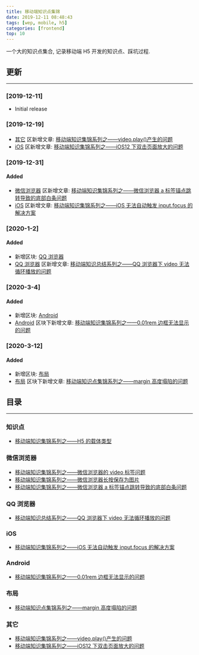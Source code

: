 ```yaml
---
title: 移动端知识点集锦
date: 2019-12-11 08:48:43
tags: [wep, mobile, h5]
categories: [frontend]
top: 10
---
```


一个大的知识点集合, 记录移动端 H5 开发的知识点、踩坑过程.

<!-- more -->

## 更新

---

### [2019-12-11]

- Initial release

### [2019-12-19]

####

- [其它](#其它) 区新增文章: [移动端知识集锦系列之——video.play()产生的问题](https://blog.yyge.top/blog/2019/12/19/%E7%A7%BB%E5%8A%A8%E7%AB%AF%E7%9F%A5%E8%AF%86%E9%9B%86%E9%94%A6%E7%B3%BB%E5%88%97%E4%B9%8B%E2%80%94%E2%80%94video-play-%E4%BA%A7%E7%94%9F%E7%9A%84%E9%97%AE%E9%A2%98/)
- [iOS](#ios) 区新增文章: [移动端知识集锦系列之——iOS12 下双击页面放大的问题](https://blog.yyge.top/blog/2019/12/19/%E7%A7%BB%E5%8A%A8%E7%AB%AF%E7%9F%A5%E8%AF%86%E7%82%B9%E9%9B%86%E9%94%A6%E7%B3%BB%E5%88%97%E4%B9%8B%E2%80%94%E2%80%94iOS12%E4%B8%8B%E5%8F%8C%E5%87%BB%E9%A1%B5%E9%9D%A2%E6%94%BE%E5%A4%A7%E7%9A%84%E9%97%AE%E9%A2%98/)

### [2019-12-31]

#### Added

- [微信浏览器](#微信浏览器) 区新增文章: [移动端知识集锦系列之——微信浏览器 a 标签锚点跳转导致的底部白条问题](https://blog.yyge.top/blog/2019/12/31/%E7%A7%BB%E5%8A%A8%E7%AB%AF%E7%9F%A5%E8%AF%86%E9%9B%86%E9%94%A6%E7%B3%BB%E5%88%97%E4%B9%8B%E2%80%94%E2%80%94%E5%BE%AE%E4%BF%A1%E6%B5%8F%E8%A7%88%E5%99%A8a%E6%A0%87%E7%AD%BE%E9%94%9A%E7%82%B9%E8%B7%B3%E8%BD%AC%E5%AF%BC%E8%87%B4%E7%9A%84%E5%BA%95%E9%83%A8%E7%99%BD%E6%9D%A1%E9%97%AE%E9%A2%98/)
- [iOS](#iOS) 区新增文章: [移动端知识集锦系列之——iOS 无法自动触发 input.focus 的解决方案](https://blog.yyge.top/blog/2019/12/31/%E7%A7%BB%E5%8A%A8%E7%AB%AF%E7%9F%A5%E8%AF%86%E7%82%B9%E9%9B%86%E9%94%A6%E7%B3%BB%E5%88%97%E4%B9%8B%E2%80%94%E2%80%94iOS%E6%97%A0%E6%B3%95%E8%87%AA%E5%8A%A8%E8%A7%A6%E5%8F%91input-focus%E6%96%B9%E6%B3%95%E7%9A%84%E8%A7%A3%E5%86%B3%E6%96%B9%E6%A1%88/)

### [2020-1-2]

#### Added

- 新增区块: [QQ 浏览器](#QQ%E6%B5%8F%E8%A7%88%E5%99%A8)
- [QQ 浏览器](#QQ%E6%B5%8F%E8%A7%88%E5%99%A8) 区新增文章: [移动端知识总结系列之——QQ 浏览器下 video 无法循环播放的问题](https://blog.yyge.top/blog/2020/01/02/%E7%A7%BB%E5%8A%A8%E7%AB%AF%E7%9F%A5%E8%AF%86%E6%80%BB%E7%BB%93%E7%B3%BB%E5%88%97%E4%B9%8B%E2%80%94%E2%80%94QQ%E6%B5%8F%E8%A7%88%E5%99%A8%E4%B8%8Bvideo%E6%97%A0%E6%B3%95%E5%BE%AA%E7%8E%AF%E6%92%AD%E6%94%BE%E7%9A%84%E9%97%AE%E9%A2%98/)

### [2020-3-4]

#### Added

- 新增区块: [Android](#Android)
- [Android](#Android) 区块下新增文章: [移动端知识集锦系列之——0.01rem 边框无法显示的问题](https://blog.yyge.top/blog/2020/03/04/%E7%A7%BB%E5%8A%A8%E7%AB%AF%E7%9F%A5%E8%AF%86%E9%9B%86%E9%94%A6%E7%B3%BB%E5%88%97%E4%B9%8B%E2%80%94%E2%80%940-01rem%E8%BE%B9%E6%A1%86%E6%97%A0%E6%B3%95%E6%98%BE%E7%A4%BA%E7%9A%84%E9%97%AE%E9%A2%98/)

### [2020-3-12]

#### Added

- 新增区块: [布局](#布局)
- [布局](#布局) 区块下新增文章: [移动端知识点集锦系列之——margin 高度塌陷的问题](https://blog.yyge.top/blog/2020/03/12/%E7%A7%BB%E5%8A%A8%E7%AB%AF%E7%9F%A5%E8%AF%86%E7%82%B9%E9%9B%86%E9%94%A6%E7%B3%BB%E5%88%97%E4%B9%8B%E2%80%94%E2%80%94margin%E9%AB%98%E5%BA%A6%E5%A1%8C%E9%99%B7%E7%9A%84%E9%97%AE%E9%A2%98/)

## 目录

---

### 知识点

- [移动端知识集锦系列之——H5 的载体类型](https://blog.yyge.top/blog/2019/12/11/%E7%A7%BB%E5%8A%A8%E7%AB%AF%E7%9F%A5%E8%AF%86%E7%82%B9%E9%9B%86%E9%94%A6%E7%B3%BB%E5%88%97%E4%B9%8B%E2%80%94%E2%80%94H5%E7%9A%84%E8%BD%BD%E4%BD%93%E7%B1%BB%E5%9E%8B/)

### 微信浏览器

- [移动端知识集锦系列之——微信浏览器的 video 标签问题](https://blog.yyge.top/blog/2019/12/11/%E7%A7%BB%E5%8A%A8%E7%AB%AF%E7%9F%A5%E8%AF%86%E9%9B%86%E9%94%A6%E7%B3%BB%E5%88%97%E4%B9%8B%E2%80%94%E2%80%94%E5%BE%AE%E4%BF%A1%E6%B5%8F%E8%A7%88%E5%99%A8%E7%9A%84video%E6%A0%87%E7%AD%BE%E9%97%AE%E9%A2%98/)
- [移动端知识集锦系列之——微信浏览器长按保存为图片](https://blog.yyge.top/blog/2019/12/11/%E7%A7%BB%E5%8A%A8%E7%AB%AF%E7%9F%A5%E8%AF%86%E9%9B%86%E9%94%A6%E7%B3%BB%E5%88%97%E4%B9%8B%E2%80%94%E2%80%94%E5%BE%AE%E4%BF%A1%E6%B5%8F%E8%A7%88%E5%99%A8%E9%95%BF%E6%8C%89%E4%BF%9D%E5%AD%98%E4%B8%BA%E5%9B%BE%E7%89%87/)
- [移动端知识集锦系列之——微信浏览器 a 标签锚点跳转导致的底部白条问题](https://blog.yyge.top/blog/2019/12/31/%E7%A7%BB%E5%8A%A8%E7%AB%AF%E7%9F%A5%E8%AF%86%E9%9B%86%E9%94%A6%E7%B3%BB%E5%88%97%E4%B9%8B%E2%80%94%E2%80%94%E5%BE%AE%E4%BF%A1%E6%B5%8F%E8%A7%88%E5%99%A8a%E6%A0%87%E7%AD%BE%E9%94%9A%E7%82%B9%E8%B7%B3%E8%BD%AC%E5%AF%BC%E8%87%B4%E7%9A%84%E5%BA%95%E9%83%A8%E7%99%BD%E6%9D%A1%E9%97%AE%E9%A2%98/)

### QQ 浏览器

- [移动端知识总结系列之——QQ 浏览器下 video 无法循环播放的问题](https://blog.yyge.top/blog/2020/01/02/%E7%A7%BB%E5%8A%A8%E7%AB%AF%E7%9F%A5%E8%AF%86%E6%80%BB%E7%BB%93%E7%B3%BB%E5%88%97%E4%B9%8B%E2%80%94%E2%80%94QQ%E6%B5%8F%E8%A7%88%E5%99%A8%E4%B8%8Bvideo%E6%97%A0%E6%B3%95%E5%BE%AA%E7%8E%AF%E6%92%AD%E6%94%BE%E7%9A%84%E9%97%AE%E9%A2%98/)

### iOS

- [移动端知识集锦系列之——iOS 无法自动触发 input.focus 的解决方案](https://blog.yyge.top/blog/2019/12/31/%E7%A7%BB%E5%8A%A8%E7%AB%AF%E7%9F%A5%E8%AF%86%E7%82%B9%E9%9B%86%E9%94%A6%E7%B3%BB%E5%88%97%E4%B9%8B%E2%80%94%E2%80%94iOS%E6%97%A0%E6%B3%95%E8%87%AA%E5%8A%A8%E8%A7%A6%E5%8F%91input-focus%E6%96%B9%E6%B3%95%E7%9A%84%E8%A7%A3%E5%86%B3%E6%96%B9%E6%A1%88/)

### Android

- [移动端知识集锦系列之——0.01rem 边框无法显示的问题](https://blog.yyge.top/blog/2020/03/04/%E7%A7%BB%E5%8A%A8%E7%AB%AF%E7%9F%A5%E8%AF%86%E9%9B%86%E9%94%A6%E7%B3%BB%E5%88%97%E4%B9%8B%E2%80%94%E2%80%940-01rem%E8%BE%B9%E6%A1%86%E6%97%A0%E6%B3%95%E6%98%BE%E7%A4%BA%E7%9A%84%E9%97%AE%E9%A2%98/)

### 布局

- [移动端知识点集锦系列之——margin 高度塌陷的问题](https://blog.yyge.top/blog/2020/03/12/%E7%A7%BB%E5%8A%A8%E7%AB%AF%E7%9F%A5%E8%AF%86%E7%82%B9%E9%9B%86%E9%94%A6%E7%B3%BB%E5%88%97%E4%B9%8B%E2%80%94%E2%80%94margin%E9%AB%98%E5%BA%A6%E5%A1%8C%E9%99%B7%E7%9A%84%E9%97%AE%E9%A2%98/)

### 其它

- [移动端知识集锦系列之——video.play()产生的问题](https://blog.yyge.top/blog/2019/12/19/%E7%A7%BB%E5%8A%A8%E7%AB%AF%E7%9F%A5%E8%AF%86%E9%9B%86%E9%94%A6%E7%B3%BB%E5%88%97%E4%B9%8B%E2%80%94%E2%80%94video-play-%E4%BA%A7%E7%94%9F%E7%9A%84%E9%97%AE%E9%A2%98/)
- [移动端知识集锦系列之——iOS12 下双击页面放大的问题](https://blog.yyge.top/blog/2019/12/19/%E7%A7%BB%E5%8A%A8%E7%AB%AF%E7%9F%A5%E8%AF%86%E7%82%B9%E9%9B%86%E9%94%A6%E7%B3%BB%E5%88%97%E4%B9%8B%E2%80%94%E2%80%94iOS12%E4%B8%8B%E5%8F%8C%E5%87%BB%E9%A1%B5%E9%9D%A2%E6%94%BE%E5%A4%A7%E7%9A%84%E9%97%AE%E9%A2%98/)

